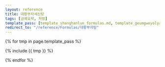 ```yaml
---
layout: reference
title: 대황부자세신탕
tags: [금궤요략, 처방]
template_pass: [template_shanghanlun_formulas.md, template_geumgweyolyag_formulas.md, template_etc_formulas.md]
redirect_to: "/reference/Formulas/대황부자탕"
---
```


{% for tmp in page.template_pass %}

{% include {{ tmp }} %}

{% endfor %}
